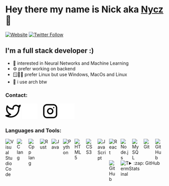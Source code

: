 # Hey there my name is Nick aka [Nycz][website] 👋 

[![Website](https://img.shields.io/website?label=nyxblog&style=for-the-badge&url=https://nyxblog.pages.dev)](website)
[![Twitter Follow](https://img.shields.io/twitter/follow/Nycz1001?color=1DA1F2&logo=twitter&style=for-the-badge)](https://twitter.com/intent/follow?screen_name=Nycz1001)


## I'm a full stack developer :)

- 🤖 interested in Neural Networks and Machine Learning
- ⚙️ prefer working on backend
- 🪟🍎🐧 prefer Linux but use Windows, MacOs and Linux
- 🐧 i use arch btw

### Contact:


[![website](./img/twitter-light.svg)](https://twitter.com/Nycz1001#gh-light-mode-only)
[![website](./img/twitter-dark.svg)](https://twitter.com/Nycz1001#gh-dark-mode-only)
&nbsp;&nbsp;
[![website](./img/instagram-light.svg)](https://instagram.com/nycz999_#gh-light-mode-only)
[![website](./img/instagram-dark.svg)](https://instagram.com/nycz999_#gh-dark-mode-only)

### Languages and Tools:

<img align="left" alt="Visual Studio Code" width="26px" src="https://cdn.jsdelivr.net/gh/devicons/devicon/icons/vscode/vscode-original.svg" style="padding-right:10px;" />
<img align="left" alt="C lang" width="26px" src="https://cdn.jsdelivr.net/gh/devicons/devicon/icons/c/c-original.svg" style="padding-right:10px;" />
<img align="left" alt="Cpp lang" width="26px" src="https://cdn.jsdelivr.net/gh/devicons/devicon/icons/cplusplus/cplusplus-original.svg" style="padding-right:10px;" />
<img align="left" alt="Rust" width="26px" src="https://cdn.jsdelivr.net/gh/devicons/devicon/icons/rust/rust-plain.svg" style="padding-right:10px;" />
<img align="left" alt="Java" width="26px" src="https://cdn.jsdelivr.net/gh/devicons/devicon/icons/java/java-original.svg" style="padding-right:10px;" />
<img align="left" alt="Python" width="26px" src="https://cdn.jsdelivr.net/gh/devicons/devicon/icons/python/python-original.svg" style="padding-right:10px;" />
<img align="left" alt="HTML5" width="26px" src="https://cdn.jsdelivr.net/gh/devicons/devicon/icons/html5/html5-original.svg" style="padding-right:10px;" />
<img align="left" alt="CSS3" width="26px" src="https://cdn.jsdelivr.net/gh/devicons/devicon/icons/css3/css3-original.svg" style="padding-right:10px;" />
<img align="left" alt="JavaScript" width="26px" src="https://cdn.jsdelivr.net/gh/devicons/devicon/icons/javascript/javascript-original.svg" style="padding-right:10px;" />
<img align="left" alt="React" width="26px" src="https://cdn.jsdelivr.net/gh/devicons/devicon/icons/react/react-original.svg" style="padding-right:10px;" />
<img align="left" alt="Node.js" width="26px" src="https://cdn.jsdelivr.net/gh/devicons/devicon/icons/nodejs/nodejs-original.svg" style="padding-right:10px;" />
<img align="left" alt="MySQL" width="26px" src="https://cdn.jsdelivr.net/gh/devicons/devicon/icons/mysql/mysql-original.svg" style="padding-right:10px;" />
<img align="left" alt="Git" width="26px" src="https://cdn.jsdelivr.net/gh/devicons/devicon/icons/git/git-original.svg" style="padding-right:10px;" />
<img align="left" alt="GitHub" width="26px" src="https://user-images.githubusercontent.com/3369400/139447912-e0f43f33-6d9f-45f8-be46-2df5bbc91289.png" style="padding-right:10px;" />
<img align="left" alt="GitHub" width="26px" src="https://user-images.githubusercontent.com/3369400/139448065-39a229ba-4b06-434b-bc67-616e2ed80c8f.png" style="padding-right:10px;" />
<img align="left" alt="Terminal" width="26px" src="https://cdn.jsdelivr.net/gh/devicons/devicon/icons/bash/bash-original.svg" />

<br />
<br />

---


<details>
  <summary>:zap: GitHub Stats</summary>

  <img align="left" alt="Nycz-lab's GitHub Stats" src="https://github-readme-stats.vercel.app/api?username=Nycz-lab&show_icons=true&hide_border=false&title_color=ff652f&icon_color=FFE400&bg_color=09131B&text_color=ffffff&border_color=0c1a25" />

</details>

[website]: https://nyxblog.pages.dev
[twitter]: https://twitter.com/Nycz1001
[instagram]: https://instagram.com/nycz999_
[discord]: https://discordapp.com/users/172978817462173696